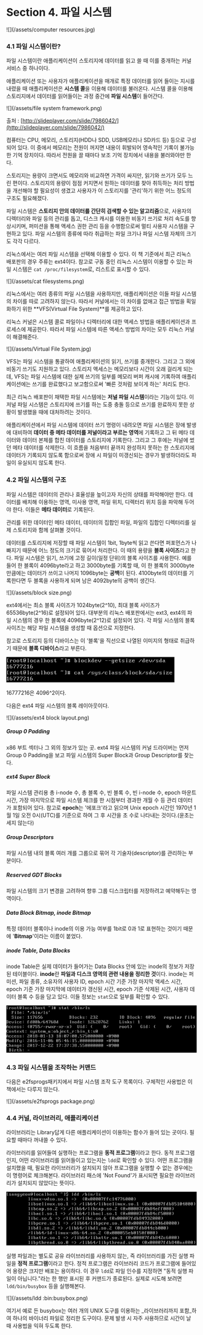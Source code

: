 # Section 4. 파일 시스템

![](/assets/computer resources.jpg)

### 4.1 파일 시스템이란?

파일 시스템이란 애플리케이션이 스토리지에 데이터를 읽고 쓸 때 이를 중개하는 커널 서비스 중 하나이다.

애플리케이션 또는 사용자가 애플리케이션을 매개로 특정 데이터를 읽어 들이는 지시를 내렸을 때 애플리케이션은 **시스템 콜**을 이용해 데이터를 불러온다. 시스템 콜을 이용해 스토리지에서 데이터를 읽어들이는 과정 중간에 **파일 시스템**이 들어간다.

![](/assets/file system framework.png)

출처 : [http://slideplayer.com/slide/7986042/](http://slideplayer.com/slide/7986042/)

컴퓨터는 CPU, 메모리, 스토리지\(HDD나 SDD, USB메모리나 SD카드 등\) 등으로 구성되어 있다. 이 중에서 메모리는 전원이 꺼지면 내용이 휘발되어 영속적인 기록이 불가능한 기억 장치이다. 따라서 전원을 끌 때마다 보조 기억 장치에서 내용을 불러와야만 한다.

스토리지는 용량이 크면서도 메모리와 비교하면 가격이 싸지만, 읽기와 쓰기가 모두 느린 편이다. 스토리지의 용량이 점점 커지면서 원하는 데이터를 찾아 취득하는 처리 방법을 개선해야 할 필요성이 생겼고 사용자가 이 스토리지를 '관리'하기 위한 어느 정도의 구조도 필요해졌다.

파일 시스템은 **스토리지 안의 데이터를 간단히 검색할 수 있는 알고리즘**으로, 사용자의 디렉터리와 파일 등의 관리를 돕고, 디스크 캐시를 이용한 비동기 쓰기로 처리 속도를 향상시키며, 퍼미션을 통해 액세스 권한 관리 등을 수행함으로써 멀티 사용자 시스템을 구현하고 있다. 파일 시스템의 종류에 따라 취급하는 파일 크기나 파일 시스템 자체의 크기도 각각 다르다.

리눅스에서는 여러 파일 시스템을 선택해 이용할 수 있다. 이 책 기준에서 최근 리눅스 배포판의 경우 주류는 ext4이다. 참고로 구동 중인 리눅스 시스템이 이용할 수 있는 파일 시스템은 `cat /proc/filesystem`로, 리스트로 표시할 수 있다.

![](/assets/cat filesystems.png)

리눅스에서는 여러 종류의 파일 시스템을 사용하지만, 애플리케이션은 이들 파일 시스템의 차이를 따로 고려하지 않는다. 따라서 커널에서는 이 차이를 없애고 접근 방법을 획일화하기 위한 **VFS\(Virtual File System\)**를 제공하고 있다.

리눅스 커널은 시스템 콜로 파일이나 디렉터리에 대한 액세스 방법을 애플리케이션과 프로세스에 제공한다. 따라서 파일 시스템에 따른 액세스 방법의 차이는 모두 리눅스 커널이 해결해준다.

![](/assets/Virtual File System.jpg)

VFS는 파일 시스템을 통괄하여 애플리케이션의 읽기, 쓰기를 중개한다. 그리고 그 외에 비동기 쓰기도 지원하고 있다. 스토리지 액세스는 메모리보다 시간이 오래 걸리게 되는데, VFS는 파일 시스템에 대한 실제 쓰기의 일부를 메모리 버퍼 캐시에 기록하여 애플리케이션에는 쓰기를 완료했다고 보고함으로써 '빠른 것처럼 보이게 하는' 처리도 한다.

최근 리눅스 배포판이 채택한 파일 시스템에는 **저널 파일 시스템**이라는 기능이 있다. 이 저널 파일 시스템은 스토리지에 쓰기를 하는 도중 충돌 등으로 쓰기를 완료하지 못한 상황이 발생했을 때에 대처하려는 것이다.

애플리케이션에서 파일 시스템에 데이터 쓰기 명령이 내려오면 파일 시스템은 장애 발생에 대비하여 **데이터 중 메타 데이터를 저널이라고 부르는 영역**에 기록하고 그 뒤 메타 데이터와 데이터 본체를 합친 데이터를 스토리지에 기록한다. 그리고 그 후에는 저널에 썼던 메타 데이터를 삭제한다. 이 흐름을 처음부터 끝까지 완성하지 못하는 한 스토리지에 데이터가 기록되지 않도록 함으로써 장애 시 파일이 미갱신되는 경우가 발생하더라도 파일이 유실되지 않도록 한다.

### 4.2 파일 시스템의 구조

파일 시스템은 데이터의 관리나 효율성을 높이고자 자신의 상태를 파악해야만 한다. 데이터를 배치해 이용하는 영역, 미사용 영역, 파일 위치, 디렉터리 위치 등을 파악해 두어야 한다. 이들은 **메타 데이터**로 기록된다.

관리를 위한 데이터인 메타 데이터, 데이터의 집합인 파일, 파일의 집합인 디렉터리를 실제 스토리지와 함께 살펴볼 것이다.

데이터를 스토리지에 저장할 때 파일 시스템이 1bit, 1byte씩 읽고 쓴다면 퍼포먼스가 나빠지기 때문에 어느 정도의 크기로 묶어서 처리한다. 이 때의 용량을 **블록 사이즈**라고 한다. 파일 시스템은 읽기, 쓰기에 고정 길이\(일정 단위\)의 블록 사이즈를 사용한다. 예를 들어 한 블록이 4096byte라고 하고 3000byte를 기록할 때, 이 한 블록의 3000byte만큼에는 데이터가 쓰이고 나머지 1096byte는 **공백**이 된다. 4100byte의 데이터를 기록한다면 두 블록을 사용하게 되며 남은 4092byte의 공백이 생긴다.

![](/assets/block size.png)

ext4에서는 최소 블록 사이즈가 1024byte\(2^10\), 최대 블록 사이즈가 65536byte\(2^16\)로 설정되어 있다. 대부분의 리눅스 배포판에서는 ext3, ext4의 파일 시스템의 경우 한 블록에 4096byte\(2^12\)로 설정되어 있다. 각 파일 시스템의 블록 사이즈는 해당 파일 시스템을 생성할 때 옵션으로 지정한다.

참고로 스토리지 등의 디바이스는 이 '블록'을 직선으로 나열된 이미지의 형태로 취급하기 때문에 **블록 디바이스**라고 부른다.

![](/assets/blockdev.png)

16777216은 4096^2이다.

다음은 ext4 파일 시스템의 블록 레이아웃이다.

![](/assets/ext4 block layout.png)

##### Group 0 Padding

x86 부트 섹터나 그 외의 정보가 있는 곳. ext4 파일 시스템의 커널 드라이버는 먼저 Group 0 Padding을 보고 파일 시스템의 Super Block과  Group Descriptor를 찾는다.

##### ext4 Super Block

파일 시스템 관리용 총 i-node 수, 총 블록 수, 빈 블록 수, 빈 i-node 수, epoch 마운트 시간, 가장 마지막으로 파일 시스템 체크를 한 시점부터 경과한 개월 수 등 관리 데이터가 포함되어 있다. 참고로 **epoch**는 '에포크'라고 읽으며  Unix epoch 시간인 1970년 1월 1일 오전 0시\(UTC\)를 기준으로 하여 그 후 시간을 초 수로 나타내는 것이다.\(윤초는 세지 않는다\)

##### Group Descriptors

파일 시스템 내의 블록 여러 개를 그룹으로 묶어 각 기술자\(descriptor\)를 관리하는 부분이다.

##### Reserved GDT Blocks

파일 시스템의 크기 변경을 고려하여 향후 그룹 디스크립터를 저장하려고 예약해두는 영역이다.

##### Data Block Bitmap, inode Bitmap

특정 데이터 블록이나 inode의 이용 가능 여부를 1bit로 0과 1로 표현하는 것이기 때문에 '**Bitmap**'이라는 이름이 붙었다.

##### inode Table, Data Blocks

inode Table은 실제 데이터가 들어가는 Data Blocks 안에 있는 inode의 정보가 저장된 테이블이다. **inode**란 **파일과 디스크 영역의 관련 내용을 정리한 것**이다. inode는 퍼미션, 파일 종류, 소유자의 사용자 ID, epoch 시간 기준 가장 마지막 액세스 시간, epoch 기준 가장 마지막에 데이터가 갱신된 시간, epoch 기준 삭제된 시간, 사용자 데이터 블록 수 등을 담고 있다. 이들 정보는 `stat`으로 일부를 확인할 수 있다.

![](/assets/stat.png)

### 4.3 파일 시스템을 조작하는 커맨드

다음은 e2fsprogs패키지에서 파일 시스템 조작 도구 목록이다. 구체적인 사용법은 이 책에서는 다루지 않는다.

![](/assets/e2fsprogs package.png)

### 4.4 커널, 라이브러리, 애플리케이션

라이브러리는 Library답게 다른 애플리케이션이 이용하는 함수가 들어 있는 곳이다. 필요할 때마다 꺼내쓸 수 있다.

라이브러리를 읽어들여 실행하는 프로그램을 **동적 프로그램**이라고 한다. 동적 프로그램인지, 어떤 라이브러리를 읽어들이고 있는지는 `ldd`로 확인할 수 있다. 어떤 프로그램을 설치했을 때, 필요한 라이브러리가 설치되지 않아 프로그램을 실행할 수 없는 경우에는 이 명령어로 체크해본다. 라이브러리 패스에 'Not Found'가 표시되면 필요한 라이브러리가 설치되지 않았다는 뜻이다.

![](/assets/ldd.png)

실행 파일과는 별도로 공유 라이브러리를 사용하지 않는, 즉 라이브러리를 가진 실행 파일을 **정적 프로그램**이라고 한다. 정적 프로그램은 라이브러리 코드가 프로그램에 들어있어 용량은 크지만 배포는 용이하다. 이 경우 `ldd`로 파일 인수를 지정하면 "동적 실행 파일이 아닙니다."라는 한 행만 표시된 후 커맨드가 종료된다. 실제로 시도해 보려면 `ldd/bin/busybox` 등을 실행해본다.

![](/assets/ldd :bin:busybox.png)

여기서 예로 든 busybox는 여러 개의 UNIX 도구를 이용하는 _라이브러리까지 포함_하여 하나의 바이너리 파일로 정리한 도구이다. 문제 발생 시 자주 사용하므로 시간이 날 때 사용법을 익혀 두도록 한다.

